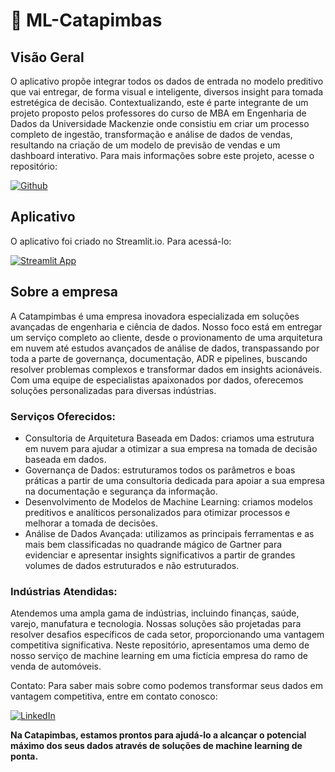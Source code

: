 # 🤖 ML-Catapimbas

## Visão Geral

O aplicativo propõe integrar todos os dados de entrada no modelo preditivo que vai entregar, de forma visual e inteligente, diversos insight para tomada estretégica de decisão.
Contextualizando, este é parte integrante de um projeto proposto pelos professores do curso de MBA em Engenharia de Dados da Universidade Mackenzie onde consistiu em criar um processo completo de ingestão, transformação e análise de dados de vendas, resultando na criação de um modelo de previsão de vendas e um dashboard interativo. Para mais informações sobre este projeto, acesse o repositório:

[![Github](https://png.pngtree.com/png-vector/20220923/ourmid/pngtree-github-logo-icon-png-image_6214544.png)](https://github.com/techmackcrazy)

## Aplicativo

O aplicativo foi criado no Streamlit.io. Para acessá-lo:

[![Streamlit App](https://static.streamlit.io/badges/streamlit_badge_black_white.svg)](https://catapimbas-ml-0u9vfiwqkn4m.streamlit.app/)

## Sobre a empresa

A Catampimbas é uma empresa inovadora especializada em soluções avançadas de engenharia e ciência de dados. Nosso foco está em entregar um serviço completo ao cliente, desde o provionamento de uma arquitetura em nuvem até estudos avançados de análise de dados, transpassando por toda a parte de governança, documentação, ADR e pipelines, buscando resolver problemas complexos e transformar dados em insights acionáveis. Com uma equipe de especialistas apaixonados por dados, oferecemos soluções personalizadas para diversas indústrias.

### Serviços Oferecidos:

- Consultoria de Arquitetura Baseada em Dados: criamos uma estrutura em nuvem para ajudar a otimizar a sua empresa na tomada de decisão baseada em dados.
- Governança de Dados: estruturamos todos os parâmetros e boas práticas a partir de uma consultoria dedicada para apoiar a sua empresa na documentação e segurança da informação.
- Desenvolvimento de Modelos de Machine Learning: criamos modelos preditivos e analíticos personalizados para otimizar processos e melhorar a tomada de decisões.
- Análise de Dados Avançada: utilizamos as principais ferramentas e as mais bem classificadas no quadrande mágico de Gartner para evidenciar e apresentar insights significativos a partir de grandes volumes de dados estruturados e não estruturados.

### Indústrias Atendidas:
Atendemos uma ampla gama de indústrias, incluindo finanças, saúde, varejo, manufatura e tecnologia. Nossas soluções são projetadas para resolver desafios específicos de cada setor, proporcionando uma vantagem competitiva significativa. Neste repositório, apresentamos uma demo de nosso serviço de machine learning em uma fictícia empresa do ramo de venda de automóveis.

Contato:
Para saber mais sobre como podemos transformar seus dados em vantagem competitiva, entre em contato conosco:

[![LinkedIn](https://cdn-icons-png.flaticon.com/256/174/174857.png)](https://www.linkedin.com/in/matheusvieger/)

**Na Catapimbas, estamos prontos para ajudá-lo a alcançar o potencial máximo dos seus dados através de soluções de machine learning de ponta.**

